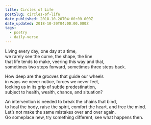 ```yaml
---
title: Circles of Life
postSlug: circles-of-life
date_published: 2018-10-20T04:00:00.000Z
date_updated: 2018-10-20T04:00:00.000Z
tags:
  - poetry
  - daily-verse
---
```


Living every day, one day at a time,  
we rarely see the curve, the shape, the line  
that life tends to make, veering this way and that,  
sometimes two steps forward, sometimes three steps back.

How deep are the grooves that guide our wheels  
in ways we never notice, forces we never feel,  
locking us in its grip of subtle predestination,  
subject to health, wealth, chance, and situation?

An intervention is needed to break the chains that bind,  
to heal the body, raise the spirit, comfort the heart, and free the mind.  
Let’s not make the same mistakes over and over again.  
Go someplace new, try something different, see what happens then.
